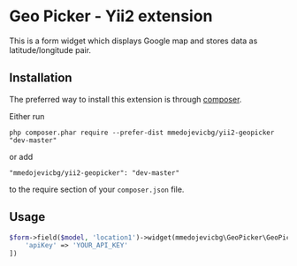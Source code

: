 Geo Picker - Yii2 extension
=====

This is a form widget which displays Google map and stores data as latitude/longitude pair. 

Installation
---

The preferred way to install this extension is through [composer](http://getcomposer.org/download/).

Either run

```
php composer.phar require --prefer-dist mmedojevicbg/yii2-geopicker "dev-master"
```

or add

```
"mmedojevicbg/yii2-geopicker": "dev-master"
```

to the require section of your `composer.json` file.

Usage
---

```php
$form->field($model, 'location1')->widget(mmedojevicbg\GeoPicker\GeoPicker::className(), [
	'apiKey' => 'YOUR_API_KEY'
])
```